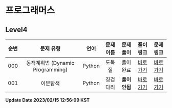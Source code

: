 # 프로그래머스

## Level4

| 순번 | 문제 유형 | 언어 | 문제 이름 | 문제 풀이 | 풀이 링크 | 문제 링크 |
| :--: |:--: |:--: |:--: |:--: |:--: |:--: |
|000|동적계획법 (Dynamic Programming)|Python|도둑질|풀이완료|[바로가기](https://github.com/westreed/ProgrammersAlgorithm/blob/main/Programmers/Level4/%EB%8F%84%EB%91%91%EC%A7%88.py)|[바로가기](https://programmers.co.kr/learn/courses/30/lessons/42897)|
|001|이분탐색|Python|징검다리|**풀이안됨**|[바로가기](https://github.com/westreed/ProgrammersAlgorithm/blob/main/Programmers/Level4/%EC%A7%95%EA%B2%80%EB%8B%A4%EB%A6%AC%20X.py)|[바로가기](https://programmers.co.kr/learn/courses/30/lessons/43236)|


**Update Date 2023/02/15 12:56:09 KST**
